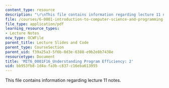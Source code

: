 ```yaml
---
content_type: resource
description: "\r\nThis file contains information regarding lecture 11 notes."
file: /courses/6-0001-introduction-to-computer-science-and-programming-in-python-fall-2016/bb953fb81d4afa3bc837c16eba613955_MIT6_0001F16_Lec11.pdf
file_type: application/pdf
learning_resource_types:
- Lecture Notes
ocw_type: OCWFile
parent_title: Lecture Slides and Code
parent_type: CourseSection
parent_uid: f39a25a3-5f6b-0d3e-6388-e9b2e8b7438e
resourcetype: Document
title: 'MIT6_0001F16_Understanding Program Efficiency: 2'
uid: bb953fb8-1d4a-fa3b-c837-c16eba613955
---
```


This file contains information regarding lecture 11 notes.
